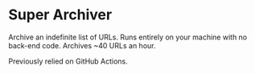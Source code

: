 # Super Archiver
Archive an indefinite list of URLs. Runs entirely on your machine with no back-end code. Archives ~40 URLs an hour.

Previously relied on GitHub Actions.
